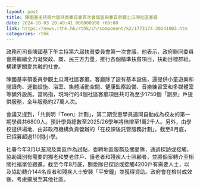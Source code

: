 ```yaml
---
layout: post
title: 陳國基主持第六屆扶貧委員會首次會議並與委員參觀土瓜灣社區客廳
date: 2024-10-03 20:49:41.000000000 +08:00
link: https://news.rthk.hk/rthk/ch/component/k2/1773174-20241003.htm
categories: rthk
---
```


政務司司長陳國基下午主持第六屆扶貧委員會第一次會議，他表示，政府聯同委員會將繼續全力凝聚政、商、民三方力量，推行各個精準扶貧項目，扶助目標群組，構建更關愛共融的社會。

陳國基率領委員參觀土瓜灣社區客廳，客廳除了設有基本設施，還提供小童遊樂和閱讀角、運動設施、浴室、集體活動空間、健康監察設備、音樂練習室和多媒體室等額外設施。當局指，現時行的4個社區客廳項目共可為至少1750個「劏房」戶提供服務，全年服務約27萬人次。

會議又提到，「共創明『Teen』計劃」，第二期受惠學員連同自動成為校友的第一期學員共6800人。預計學員總數至2025/26學年將倍增至1萬2千人。另外，由學校提供場地、由非政府機構負責營辦的「在校課後託管服務計劃」。截至8月底，已招募超過110間小學。

社署今年3月以荃灣及南區作為試點，委聘地區服務及關愛隊，通過探訪或接觸，協助識別有需要的獨老和雙老住戶、護老者和殘疾人士照顧者，並將個案轉介至相關社福單位跟進。截至今年8月底，關愛隊已探訪或接觸4200戶有需要人士，以及協助轉介144名長者和殘疾人士安裝「平安鐘」並獲得資助。政府會在檢討成效後，考慮擴展至其他社區。
